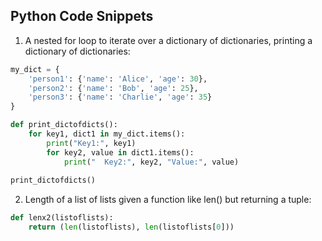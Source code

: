 ## Python Code Snippets

1. A nested for loop to iterate over a dictionary of dictionaries, 
printing a dictionary of dictionaries:  

```python
my_dict = {
    'person1': {'name': 'Alice', 'age': 30},
    'person2': {'name': 'Bob', 'age': 25},
    'person3': {'name': 'Charlie', 'age': 35}
}

def print_dictofdicts():
	for key1, dict1 in my_dict.items():
		print("Key1:", key1)
		for key2, value in dict1.items():
			print("  Key2:", key2, "Value:", value)
            
print_dictofdicts()
```

2. Length of a list of lists given a function like len() but returning a tuple: 

```python
def lenx2(listoflists):
    return (len(listoflists), len(listoflists[0])) 
```
